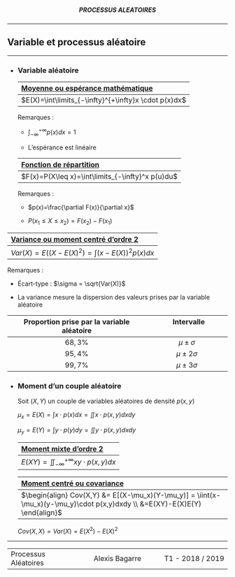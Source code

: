 <h5 style="text-align: center"> PROCESSUS ALEATOIRES </h5>

------

## **Variable et processus aléatoire**

---

- ### Variable aléatoire

  | <u>**Moyenne** ou **espérance mathématique**</u>     |
  | :--------------------------------------------------- |
  | $E(X)=\int\limits_{-\infty}^{+\infty}x \cdot p(x)dx$ |

  Remarques : 

  - $\int_{-\infty}^{+\infty}p(x)dx=1$

  - L’espérance est linéaire

  | <u>**Fonction de répartition**</u>               |
  | :----------------------------------------------- |
  | $F(x)=P(X\leq x)=\int\limits_{-\infty}^x p(u)du$ |

  Remarques :

  - $p(x)=\frac{\partial F(x)}{\partial x}$

  - $P(x_1 \leq X \leq x_2)=F(x_2)-F(x_1)$


| <u>**Variance** ou **moment centré d’ordre 2**</u>         |
| :--------------------------------------------------------- |
| $Var(X)=E\left( (X-E(X)^2 \right) = \int (x-E(X))^2p(x)dx$ |

  Remarques :

  - Écart-type : $\sigma = \sqrt{Var(X)}$

  - La variance mesure la dispersion des valeurs prises par la variable aléatoire

| **Proportion prise par la variable aléatoire** | &nbsp; &nbsp; &nbsp; &nbsp; &nbsp; &nbsp; **Intervalle** &nbsp; &nbsp; &nbsp; &nbsp; &nbsp; &nbsp; |
| :--------------------------------------------: | :----------------------------------------------------------: |
|                    $68,3\%$                    |                       $\mu \pm \sigma$                       |
|                    $95,4\%$                    |                      $\mu \pm 2\sigma$                       |
|                    $99,7\%$                    |                      $\mu \pm 3\sigma$                       |



- ### Moment d’un couple aléatoire

  Soit $(X,Y)$ un couple de variables aléatoires de densité $p(x,y)$

  $\mu_x=E(X)=\int x \cdot p(x)dx=\iint x \cdot p(x,y)dxdy$

  $\mu_y=E(Y)=\int y \cdot p(y)dy=\iint y \cdot p(x,y)dxdy$

  | <u>**Moment mixte d’ordre 2**</u>                 |
  | :------------------------------------------------ |
  | $E(XY)=\iint_{-\infty}^{+\infty}xy\cdot p(x,y)dx$ |

  | <u>**Moment centré** ou **covariance**</u>                   |
  | :----------------------------------------------------------- |
  | $\begin{align} Cov(X,Y) &= E[(X-\mu_x)(Y-\mu_y)] = \iint(x-\mu_x)(y-\mu_y)\cdot p(x,y)dxdy \\ &=E(XY)-E(X)E(Y) \end{align}$ |

  $Cov(X,X)=Var(X)=E(X^2)-{E(X)}^2$

---

<table width="90%">
<tr>
<td style="width: 30%; text-align: left; background:transparent; border:0;">Processus Aléatoires</td>
<td style="width: 30%; text-align: center; background:transparent; border:0;">Alexis Bagarre</td>
<td style="width: 30%; text-align: right; background:transparent; border:0;">T1 - 2018 / 2019</td>
</tr>
</table>
